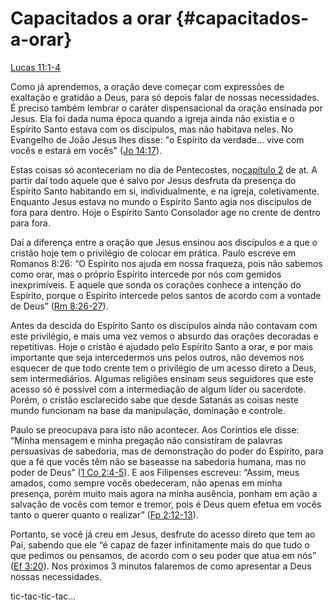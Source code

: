 # **Capacitados a orar** {#capacitados-a-orar}

[Lucas 11:1-4](http://bibliaonline.com.br/acf/lc/11/1-4)

Como já aprendemos, a oração deve começar com expressões de exaltação e gratidão a Deus, para só depois falar de nossas necessidades. É preciso também lembrar o caráter dispensacional da oração ensinada por Jesus. Ela foi dada numa época quando a igreja ainda não existia e o Espírito Santo estava com os discípulos, mas não habitava neles. No Evangelho de João Jesus lhes disse: &quot;o Espírito da verdade... vive com vocês e estará em vocês&quot; ([Jo 14:17](http://bibliaonline.com.br/acf/jo/14/17)).

Estas coisas só aconteceriam no dia de Pentecostes, no[capítulo 2](http://bibliaonline.com.br/acf/atos/2) de at. A partir daí todo aquele que é salvo por Jesus desfruta da presença do Espírito Santo habitando em si, individualmente, e na igreja, coletivamente. Enquanto Jesus estava no mundo o Espírito Santo agia nos discípulos de fora para dentro. Hoje o Espírito Santo Consolador age no crente de dentro para fora.

Daí a diferença entre a oração que Jesus ensinou aos discípulos e a que o cristão hoje tem o privilégio de colocar em prática. Paulo escreve em Romanos 8:26: “O Espírito nos ajuda em nossa fraqueza, pois não sabemos como orar, mas o próprio Espírito intercede por nós com gemidos inexprimíveis. E aquele que sonda os corações conhece a intenção do Espírito, porque o Espírito intercede pelos santos de acordo com a vontade de Deus” ([Rm 8:26-27](http://bibliaonline.com.br/acf/rm/8/26-27)).

Antes da descida do Espírito Santo os discípulos ainda não contavam com este privilégio, e mais uma vez vemos o absurdo das orações decoradas e repetitivas. Hoje o cristão é ajudado pelo Espírito Santo a orar, e por mais importante que seja intercedermos uns pelos outros, não devemos nos esquecer de que todo crente tem o privilégio de um acesso direto a Deus, sem intermediários. Algumas religiões ensinam seus seguidores que este acesso só é possível com a intermediação de algum líder ou sacerdote. Porém, o cristão esclarecido sabe que desde Satanás as coisas neste mundo funcionam na base da manipulação, dominação e controle.

Paulo se preocupava para isto não acontecer. Aos Coríntios ele disse: “Minha mensagem e minha pregação não consistiram de palavras persuasivas de sabedoria, mas de demonstração do poder do Espírito, para que a fé que vocês têm não se baseasse na sabedoria humana, mas no poder de Deus” ([1 Co 2:4-5](http://bibliaonline.com.br/acf/1co/2/4-5)). E aos Filipenses escreveu: “Assim, meus amados, como sempre vocês obedeceram, não apenas em minha presença, porém muito mais agora na minha ausência, ponham em ação a salvação de vocês com temor e tremor, pois é Deus quem efetua em vocês tanto o querer quanto o realizar” ([Fp 2:12-13](http://bibliaonline.com.br/acf/fp/2/12-13)).

Portanto, se você já creu em Jesus, desfrute do acesso direto que tem ao Pai, sabendo que ele “é capaz de fazer infinitamente mais do que tudo o que pedimos ou pensamos, de acordo com o seu poder que atua em nós” ([Ef 3:20](http://bibliaonline.com.br/acf/ef/3/20)). Nos próximos 3 minutos falaremos de como apresentar a Deus nossas necessidades.

tic-tac-tic-tac...